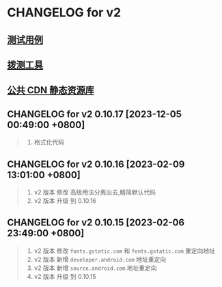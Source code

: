 # CHANGELOG for v2

## [测试用例](/test/README.md)

## [拨测工具](/tools/net-detect.md)

## [公共 CDN 静态资源库](public-cdn.md)

## CHANGELOG for v2 0.10.17 [2023-12-05 00:49:00 +0800]

> 1. 格式化代码

## CHANGELOG for v2 0.10.16 [2023-02-09 13:01:00 +0800]

> 1. v2 版本 修改 高级用法分离出去,精简默认代码
> 1. v2 版本 升级 到 0.10.16

## CHANGELOG for v2 0.10.15 [2023-02-06 23:49:00 +0800]

> 1. v2 版本 修改 `fonts.gstatic.com` 和 `fonts.gstatic.com` 重定向地址
> 1. v2 版本 新增 `developer.android.com` 地址重定向
> 1. v2 版本 新增 `source.android.com` 地址重定向
> 1. v2 版本 升级 到 0.10.15
